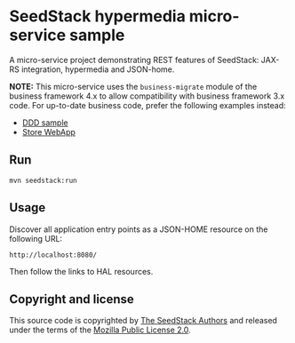 # SeedStack hypermedia micro-service sample

A micro-service project demonstrating REST features of SeedStack: JAX-RS integration, hypermedia and JSON-home.

**NOTE:** This micro-service uses the `business-migrate` module of the business framework 4.x to allow 
compatibility with business framework 3.x code. For up-to-date business code, prefer the following examples instead:

* [DDD sample](../ddd)
* [Store WebApp](../store-webapp)  

## Run

    mvn seedstack:run

## Usage

Discover all application entry points as a JSON-HOME resource on the following URL:

    http://localhost:8080/

Then follow the links to HAL resources.

## Copyright and license

This source code is copyrighted by [The SeedStack Authors](https://github.com/seedstack/seedstack/blob/master/AUTHORS) and
released under the terms of the [Mozilla Public License 2.0](https://www.mozilla.org/MPL/2.0/). 
